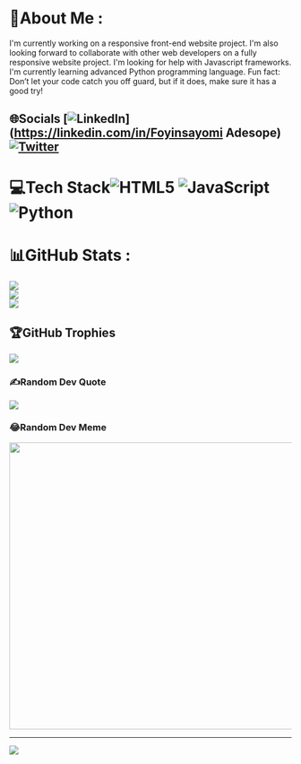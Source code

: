 
# 💫About Me :
I'm currently working on a responsive front-end website project.
I'm also looking forward to collaborate with other web developers on a fully responsive website project.
I'm looking for help with Javascript frameworks.
I'm currently learning advanced Python programming language.
Fun fact: Don’t let your code catch you off guard, but if it does, make sure it has a good try!

## 🌐Socials [![LinkedIn](https://img.shields.io/badge/LinkedIn-%230077B5.svg?logo=linkedin&logoColor=white)](https://linkedin.com/in/Foyinsayomi Adesope) [![Twitter](https://img.shields.io/badge/Twitter-%231DA1F2.svg?logo=Twitter&logoColor=white)](https://twitter.com/@_0xNuel) 

# 💻Tech Stack![HTML5](https://img.shields.io/badge/html5-%23E34F26.svg?style=for-the-badge&logo=html5&logoColor=white) ![JavaScript](https://img.shields.io/badge/javascript-%23323330.svg?style=for-the-badge&logo=javascript&logoColor=%23F7DF1E) ![Python](https://img.shields.io/badge/python-3670A0?style=for-the-badge&logo=python&logoColor=ffdd54)
# 📊GitHub Stats :
![](https://github-readme-stats.vercel.app/api?username=shadowsurfer01&theme=vision-friendly-dark&hide_border=true&include_all_commits=true&count_private=true)<br/>
![](https://github-readme-streak-stats.herokuapp.com/?user=shadowsurfer01&theme=vision-friendly-dark&hide_border=true)<br/>
![](https://github-readme-stats.vercel.app/api/top-langs/?username=shadowsurfer01&theme=vision-friendly-dark&hide_border=true&include_all_commits=true&count_private=true&layout=compact)

## 🏆GitHub Trophies
![](https://github-trophies.vercel.app/?username=shadowsurfer01&theme=darkhub&no-frame=true&no-bg=false&margin-w=4)

### ✍️Random Dev Quote
![](https://quotes-github-readme.vercel.app/api?type=horizontal&theme=dark)

### 😂Random Dev Meme
<img src="https://random-memer.herokuapp.com/" width="512px"/>

---
[![](https://visitcount.itsvg.in/api?id=shadowsurfer01&icon=0&color=0)](https://visitcount.itsvg.in)


